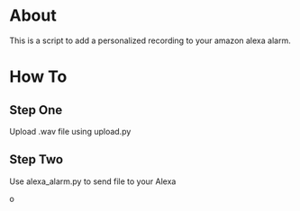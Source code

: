 # About
This is a script to add a personalized recording to your amazon alexa alarm.

# How To

## Step One
Upload .wav file using upload.py

## Step Two
Use alexa_alarm.py to send file to your Alexa


o
